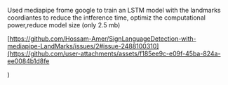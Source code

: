 Used mediapipe frome google to train an LSTM model with the landmarks coordiantes to reduce the intference time, optimiz the computational power,reduce model size (only 2.5 mb)  


[https://github.com/Hossam-Amer/SignLanguageDetection-with-mediapipe-LandMarks/issues/2#issue-2488100310](https://github.com/user-attachments/assets/f185ee9c-e09f-45ba-824a-ee0084b1d8fe

)
